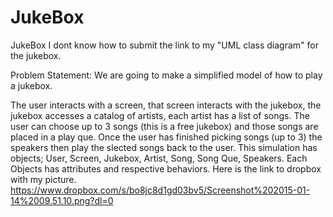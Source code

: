 # JukeBox
JukeBox
 I dont know how to submit the link to my "UML class diagram" for the jukebox. 
 
 Problem Statement:
 We are going to make a simplified model of how to play a jukebox.
 
The user interacts with a screen, that screen interacts with the jukebox, the jukebox accesses a catalog of artists, each artist has a list of songs. The user can choose up to 3 songs (this is a free jukebox) and those songs are placed in a play que. Once the user has finished picking songs (up to 3) the speakers then play the slected songs back to the user.
This simulation has objects; User, Screen, Jukebox, Artist, Song, Song Que, Speakers. Each Objects has attributes and respective behaviors.
Here is the link to dropbox with my picture.
https://www.dropbox.com/s/bo8jc8d1gd03bv5/Screenshot%202015-01-14%2009.51.10.png?dl=0
